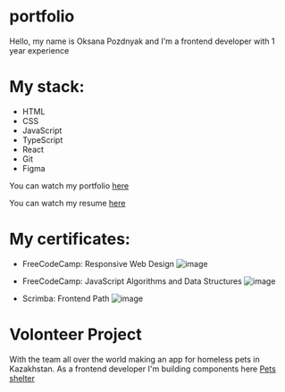 # portfolio
Hello, my name is Oksana Pozdnyak and I'm a frontend developer with 1 year experience

# My stack:
* HTML
* CSS
* JavaScript 
* TypeScript
* React
* Git
* Figma

You can watch my portfolio [here](https://okspozdnyak.netlify.app/)

You can watch my resume [here](https://drive.google.com/file/d/1OOJE46PXulOtt3tywPmTz17WgaL0P6EZ/view?usp=sharing)

# My certificates:
* FreeCodeCamp: Responsive Web Design
![image](https://user-images.githubusercontent.com/97434342/225958817-a3d90a2a-c92c-42f8-905a-cebd7bb68155.png)

* FreeCodeCamp: JavaScript Algorithms and Data Structures
![image](https://user-images.githubusercontent.com/97434342/225959071-1e4d7844-95a1-4a8f-9b73-c2c598007136.png)

* Scrimba: Frontend Path
![image](https://user-images.githubusercontent.com/97434342/225959301-2a710a61-c48c-402c-86f8-8cae3e1b2f1c.png)


# Volonteer Project
With the team all over the world making an app for homeless pets in Kazakhstan. As a frontend developer I'm building components here 
[Pets shelter](https://develop--pet-shelter.netlify.app/)


